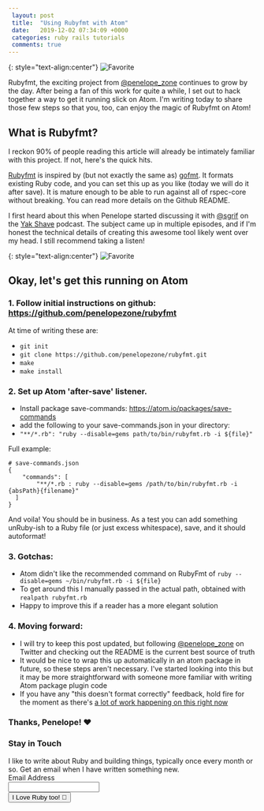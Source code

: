 ```yaml
---
 layout: post
 title:  "Using Rubyfmt with Atom"
 date:   2019-12-02 07:34:09 +0000
 categories: ruby rails tutorials
 comments: true
---
```


{: style="text-align:center"}
![Favorite](https://i.imgur.com/cdkKQBu.png)

Rubyfmt, the exciting project from [@penelope_zone](https://twitter.com/penelope_zone) continues to grow by the day. After being a fan of this work for quite a while, I set out to hack together a way to get it running slick on Atom. I'm writing today to share those few steps so that you, too, can enjoy the magic of Rubyfmt on Atom!

## What is Rubyfmt?

I reckon 90% of people reading this article will already be intimately familiar with this project. If not, here's the quick hits.

[Rubyfmt](https://github.com/penelopezone/rubyfmt) is inspired by (but not exactly the same as) [gofmt](https://golang.org/cmd/gofmt/). It formats existing Ruby code, and you can set this up as you like (today we will do it after save). It is mature enough to be able to run against all of rspec-core without breaking. You can read more details on the Github README.

I first heard about this when Penelope started discussing it with [@sgrif](https://twitter.com/sgrif?lang=en) on the [Yak Shave](http://yakshave.fm/) podcast. The subject came up in multiple episodes, and if I'm honest the technical details of creating this awesome tool likely went over my head. I still recommend taking a listen!

{: style="text-align:center"}
![Favorite](https://i.imgur.com/DdzSG3u.png)

## Okay, let's get this running on Atom

### 1. Follow initial instructions on github: https://github.com/penelopezone/rubyfmt

At time of writing these are:
  - `git init`
  - `git clone https://github.com/penelopezone/rubyfmt.git`
  - `make`
  - `make install`

### 2. Set up Atom 'after-save' listener.
  - Install package save-commands: https://atom.io/packages/save-commands
  - add the following to your save-commands.json in your directory:
  - `"**/*.rb": "ruby --disable=gems path/to/bin/rubyfmt.rb -i ${file}"`

Full example:

```
# save-commands.json
{
	"commands": [
		"**/*.rb : ruby --disable=gems /path/to/bin/rubyfmt.rb -i {absPath}{filename}"
  ]
}
```

And voila! You should be in business. As a test you can add something unRuby-ish to a Ruby file (or just excess whitespace), save, and it should autoformat!

### 3. Gotchas:
  - Atom didn't like the recommended command on RubyFmt of `ruby --disable=gems ~/bin/rubyfmt.rb -i ${file}`
  - To get around this I manually passed in the actual path, obtained with `realpath rubyfmt.rb`
  - Happy to improve this if a reader has a more elegant solution


### 4. Moving forward:
  - I will try to keep this post updated, but following [@penelope_zone](https://twitter.com/penelope_zone) on Twitter and checking out the README is the current best source of truth
  - It would be nice to wrap this up automatically in an atom package in future, so these steps aren't necessary. I've started looking into this but it may be more straightforward with someone more familiar with writing Atom package plugin code
  - If you have any "this doesn't format correctly" feedback, hold fire for the moment as there's [a lot of work happening on this right now](https://twitter.com/penelope_zone/status/1199674689578295301?s=20)

### Thanks, Penelope! ❤️

<form action="https://www.getdrip.com/forms/275494850/submissions" method="post" data-drip-embedded-form="275494850">
  <h3 data-drip-attribute="headline">Stay in Touch</h3>
  <div data-drip-attribute="description">I like to write about Ruby and building things, typically once every month or so. Get an email when I have written something new.</div>
    <div>
        <label for="drip-email">Email Address</label><br />
        <input type="email" id="drip-email" name="fields[email]" value="" />
    </div>
  <div>
    <input type="submit" value="I Love Ruby too! 💎" data-drip-attribute="sign-up-button" />
  </div>
</form>

<!-- Drip -->
<script type="text/javascript">
  var _dcq = _dcq || [];
  var _dcs = _dcs || {};
  _dcs.account = '2671646';

  (function() {
    var dc = document.createElement('script');
    dc.type = 'text/javascript'; dc.async = true;
    dc.src = '//tag.getdrip.com/2671646.js';
    var s = document.getElementsByTagName('script')[0];
    s.parentNode.insertBefore(dc, s);
  })();
</script>
<!-- end Drip -->
